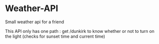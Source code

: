 # Weather-API
 Small weather api for a friend
 
 This API only has one path : get /dunkirk to know whether or not to turn on the light (checks for sunset time and current time)
